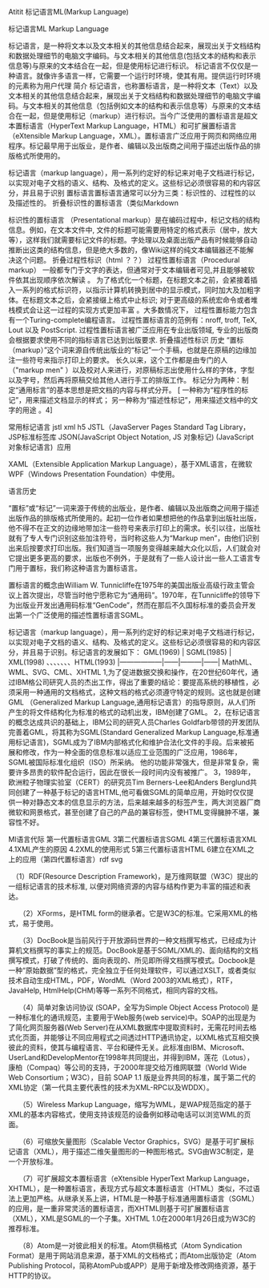 Atitit 标记语言ML(Markup Language)


标记语言ML Markup Language

标记语言，是一种将文本以及文本相关的其他信息结合起来，展现出关于文档结构和数据处理细节的电脑文字编码。与文本相关的其他信息(包括文本的结构和表示信息等)与原来的文本结合在一起，但是使用标记进行标识。
标记语言不仅仅是一种语言。就像许多语言一样，它需要一个运行时环境，使其有用。提供运行时环境的元素称为用户代理
简介
标记语言，也称置标语言，是一种将文本（Text）以及文本相关的其他信息结合起来，展现出关于文档结构和数据处理细节的电脑文字编码。与文本相关的其他信息（包括例如文本的结构和表示信息等）与原来的文本结合在一起，但是使用标记（markup）进行标识。当今广泛使用的置标语言是超文本置标语言（HyperText Markup Language，HTML）和可扩展置标语言 （eXtensible Markup Language，XML）。置标语言广泛应用于网页和网络应用程序。标记最早用于出版业，是作者、编辑以及出版商之间用于描述出版作品的排版格式所使用的。

标记语言（markup language），用一系列约定好的标记来对电子文档进行标记，以实现对电子文档的语义、结构、及格式的定义。这些标记必须很容易的和内容区分，并且易于识别
置标语言置标语言通常可以分为三类：标识性的、过程性的以及描述性的。
折叠标识性的置标语言（类似Markdown 

标识性的置标语言 （Presentational markup）是在编码过程中，标记文档的结构信息。例如，在文本文件中, 文件的标题可能需要用特定的格式表示（居中，放大等），这样我们就需要标记文件的标题。字处理以及桌面出版产品有时候能够自动推断出这类的结构信息，但是绝大多数的，像Wiki这样的纯文本编辑器还不能解决这个问题。
折叠过程性标识（html ？？）
过程性置标语言（Procedural markup） 一般都专门于文字的表达，但通常对于文本编辑者可见,并且能够被软件依其出现顺序依次解读 。 为了格式化一个标题，在标题文本之前，会紧接着插入一系列的格式标识符，以指示计算机转换到居中的显示模式，同时加大及加粗字体。在标题文本之后，会紧接缀上格式中止标识; 对于更高级的系统宏命令或者堆栈模式会让这一过程的实现方式更加丰富 。大多数情况下， 过程性置标能力包含有一个Turing-complete编程语言。 过程性置标语言的范例有：nroff, troff, TeX, Lout 以及 PostScript. 过程性置标语言被广泛应用在专业出版领域, 专业的出版商会根据要求使用不同的指标语言已达到出版要求.
折叠描述性标识
历史
“置标（markup）”这个词来源自传统出版业的“标记”一个手稿，也就是在原稿的边缘加注一些符号来指示打印上的要求。 长久以来，这个工作都是由专门的人（"markup men" ）以及校对人来进行，对原稿标志出使用什么样的字体，字型以及字号，然后再将原稿交给其他人进行手工的排版工作。
标记分为两种：制定“通用标言”的基本思想是把文档的内容与样式分开。 [
一种称为“程序性的标记”，用来描述文档显示的样式；
另一种称为“描述性标记”，用来描述文档中的文字的用途
。4] 

常用标记语言 jstl xml h5
JSTL（JavaServer Pages Standard Tag Library，JSP标准标签库
JSON(JavaScript Object Notation, JS 对象标记) (JavaScript 对象标记语言) 
应用

XAML（Extensible Application Markup Language），基于XML语言，在微软WPF（Windows Presentation Foundation）中使用。


语言历史

“置标”或“标记”一词来源于传统的出版业，是作者、编辑以及出版商之间用于描述出版作品的排版格式所使用的。起初一位作者如果想把他的作品拿到出版社出版，他不得不在正文的边缘地带加注一些符号来表示打印上的需求。长引以往，出版社就有了专人专门识别这些加注符号，当时称这些人为“Markup men”，由他们识别出来后按要求打印出版。我们知道当一项服务变得越来越大众化以后，人们就会对它提出更多更高的要求，出版也不例外，于是就有了一些人设计出一些人工语言专门用于置标，我们称这种语言为置标语言。

置标语言的概念由William W. Tunnicliffe在1975年的美国出版业高级行政主管会议上首次提出，尽管当时他宁愿称它为“通用码”。1970年，在Tunnicliffe的领导下为出版业开发出通用码标准“GenCode”，然而在那后不久国标标准的委员会开发出第一个广泛使用的描述性置标语言SGML。

标记语言（markup language），用一系列约定好的标记来对电子文档进行标记，以实现对电子文档的语义、结构、及格式的定义。这些标记必须很容易的和内容区分，并且易于识别。标记语言的发展如下：
GML(1969)
|
SGML(1985)
|
XML(1998) 、、、、、、、HTML(1993)
|——————|——|———|——|
MathML、WML、SVG、CML、XHTML
1,为了促进数据交换和操作，在20世纪60年代，通过IBM格公司研究人员的杰出工作，得出了重要的结论：要提高系统的移植性，必须采用一种通用的文档格式，这种文档的格式必须遵守特定的规则。这也就是创建GML （Generalized Markup Language,通用标记语言）的指导原则，从人们所产生的将文件结构化为标准的格式的动机出发，IBM创建了GML。
2，在标记语言的概念达成共识的基础上，IBM公司的研究人员Charles Goldfarb带领的开发团队完善着GML，将其称为SGML(Standard Generalized Markup Language,标准通用标记语言)，SGML成为了IBM内部格式化和维护合法化文件的手段。后来被拓展和修改，作为一种全面的信息标准以适应工业范围的广泛应用，1986年，SGML被国际标准化组织（ISO）所采纳。
他的功能非常强大，但是非常复杂，需要许多昂贵的软件配合运行，因此在很长一段时间内没有被推广。
3，1989年，欧洲粒子物理实验室（CERT）的研究员Tim Berners-Lee和Anders Berglund共同创建了一种基于标记的语言HTML,他可看做SGML的简单应用，开始时仅仅提供一种对静态文本的信息显示的方法，后来越来越多的标签产生，两大浏览器厂商微软和网景格式，甚至创建了自己的产品的兼容标签，使HTML变得臃肿不堪，兼容性不好。

Ml语言代际
第一代置标语言GML
3第二代置标语言SGML
4第三代置标语言XML
4.1XML产生的原因
4.2XML的使用形式
5第三代置标语言HTML
6建立在XML之上的应用（第四代置标语言）rdf svg 

　（1）RDF(Resource Description Framework)，是万维网联盟（W3C）提出的一组标记语言的技术标准, 以便对网络资源的内容与结构作更为丰富的描述和表达。

　　（2）XForms，是HTML form的继承者。它是W3C的标准。它采用XML的格式，易于使用。

　　（3）DocBook是当前风行于开放源码世界的一种文档撰写格式，已经成为计算机文档撰写的事实上的规范。DocBook是基于SGML/XML的、面向结构的文档撰写模式，打破了传统的、面向表现的、所见即所得文档撰写模式。Docbook是一种“原始数据”型的格式，完全独立于任何处理软件，可以通过XSLT，或者类似技术自动生成HTML，PDF，WordML（Word 2003的XML格式），RTF，JavaHelp, HtmlHelp(CHM)等等一系列不同格式，相同内容的文档。

　　（4）简单对象访问协议 (SOAP，全写为Simple Object Access Protocol) 是一种标准化的通讯规范，主要用于Web服务(web service)中。SOAP的出现是为了简化网页服务器(Web Server)在从XML数据库中提取资料时，无需花时间去格式化页面，并能够让不同应用程式之间透过HTTP通讯协定，以XML格式互相交换彼此的资料，使其与编程语言、平台和硬件无关。此标准由IBM、Microsoft、UserLand和DevelopMentor在1998年共同提出，并得到IBM，莲花（Lotus），康柏（Compaq）等公司的支持，于2000年提交给万维网联盟（World Wide Web Consortium；W3C），目前 SOAP 1.1 版是业界共同的标准，属于第二代的XML协定（第一代具主要代表性的技术为XML-RPC以及WDDX）。

　　（5）Wireless Markup Language，缩写为WML，是WAP规范指定的基于XML的基本内容格式，使用支持该规范的设备例如移动电话可以浏览WML的页面。

　　（6）可缩放矢量图形（Scalable Vector Graphics，SVG）是基于可扩展标记语言（XML），用于描述二维矢量图形的一种图形格式。SVG由W3C制定，是一个开放标准。

　　（7）可扩展超文本置标语言（eXtensible HyperText Markup Language，XHTML），是一种置标语言，表现方式与超文本置标语言（HTML）类似，不过语法上更加严格。从继承关系上讲，HTML是一种基于标准通用置标语言（SGML）的应用，是一重非常灵活的置标语言，而XHTML则基于可扩展置标语言（XML），XML是SGML的一个子集。XHTML 1.0在2000年1月26日成为W3C的推荐标准。

　　（8）Atom是一对彼此相关的标准。Atom供稿格式（Atom Syndication Format）是用于网站消息来源，基于XML的文档格式；而Atom出版协定（Atom Publishing Protocol，简称AtomPub或APP）是用于新增及修改网络资源，基于HTTP的协议。


